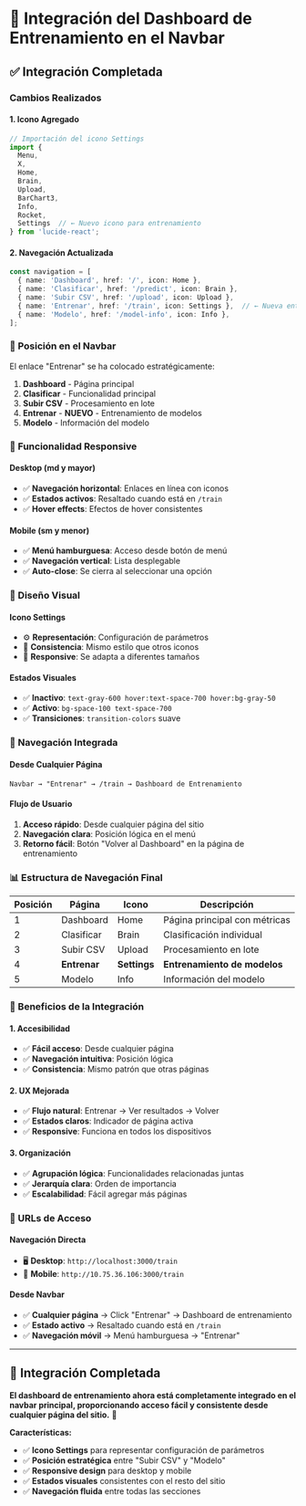 # 🧭 Integración del Dashboard de Entrenamiento en el Navbar

## ✅ **Integración Completada**

### **Cambios Realizados**

#### **1. Icono Agregado**
```typescript
// Importación del icono Settings
import { 
  Menu, 
  X, 
  Home, 
  Brain, 
  Upload, 
  BarChart3, 
  Info,
  Rocket,
  Settings  // ← Nuevo icono para entrenamiento
} from 'lucide-react';
```

#### **2. Navegación Actualizada**
```typescript
const navigation = [
  { name: 'Dashboard', href: '/', icon: Home },
  { name: 'Clasificar', href: '/predict', icon: Brain },
  { name: 'Subir CSV', href: '/upload', icon: Upload },
  { name: 'Entrenar', href: '/train', icon: Settings },  // ← Nueva entrada
  { name: 'Modelo', href: '/model-info', icon: Info },
];
```

### **🎯 Posición en el Navbar**

El enlace "Entrenar" se ha colocado estratégicamente:

1. **Dashboard** - Página principal
2. **Clasificar** - Funcionalidad principal
3. **Subir CSV** - Procesamiento en lote
4. **Entrenar** - **NUEVO** - Entrenamiento de modelos
5. **Modelo** - Información del modelo

### **📱 Funcionalidad Responsive**

#### **Desktop (md y mayor)**
- ✅ **Navegación horizontal**: Enlaces en línea con iconos
- ✅ **Estados activos**: Resaltado cuando está en `/train`
- ✅ **Hover effects**: Efectos de hover consistentes

#### **Mobile (sm y menor)**
- ✅ **Menú hamburguesa**: Acceso desde botón de menú
- ✅ **Navegación vertical**: Lista desplegable
- ✅ **Auto-close**: Se cierra al seleccionar una opción

### **🎨 Diseño Visual**

#### **Icono Settings**
- ⚙️ **Representación**: Configuración de parámetros
- 🎯 **Consistencia**: Mismo estilo que otros iconos
- 📱 **Responsive**: Se adapta a diferentes tamaños

#### **Estados Visuales**
- ✅ **Inactivo**: `text-gray-600 hover:text-space-700 hover:bg-gray-50`
- ✅ **Activo**: `bg-space-100 text-space-700`
- ✅ **Transiciones**: `transition-colors` suave

### **🔗 Navegación Integrada**

#### **Desde Cualquier Página**
```
Navbar → "Entrenar" → /train → Dashboard de Entrenamiento
```

#### **Flujo de Usuario**
1. **Acceso rápido**: Desde cualquier página del sitio
2. **Navegación clara**: Posición lógica en el menú
3. **Retorno fácil**: Botón "Volver al Dashboard" en la página de entrenamiento

### **📊 Estructura de Navegación Final**

| Posición | Página | Icono | Descripción |
|----------|--------|-------|-------------|
| 1 | Dashboard | Home | Página principal con métricas |
| 2 | Clasificar | Brain | Clasificación individual |
| 3 | Subir CSV | Upload | Procesamiento en lote |
| 4 | **Entrenar** | **Settings** | **Entrenamiento de modelos** |
| 5 | Modelo | Info | Información del modelo |

### **🚀 Beneficios de la Integración**

#### **1. Accesibilidad**
- ✅ **Fácil acceso**: Desde cualquier página
- ✅ **Navegación intuitiva**: Posición lógica
- ✅ **Consistencia**: Mismo patrón que otras páginas

#### **2. UX Mejorada**
- ✅ **Flujo natural**: Entrenar → Ver resultados → Volver
- ✅ **Estados claros**: Indicador de página activa
- ✅ **Responsive**: Funciona en todos los dispositivos

#### **3. Organización**
- ✅ **Agrupación lógica**: Funcionalidades relacionadas juntas
- ✅ **Jerarquía clara**: Orden de importancia
- ✅ **Escalabilidad**: Fácil agregar más páginas

### **🎯 URLs de Acceso**

#### **Navegación Directa**
- 🖥️ **Desktop**: `http://localhost:3000/train`
- 📱 **Mobile**: `http://10.75.36.106:3000/train`

#### **Desde Navbar**
- ✅ **Cualquier página** → Click "Entrenar" → Dashboard de entrenamiento
- ✅ **Estado activo** → Resaltado cuando está en `/train`
- ✅ **Navegación móvil** → Menú hamburguesa → "Entrenar"

---

## 🎉 **Integración Completada**

**El dashboard de entrenamiento ahora está completamente integrado en el navbar principal, proporcionando acceso fácil y consistente desde cualquier página del sitio.** 🚀

**Características:**
- ✅ **Icono Settings** para representar configuración de parámetros
- ✅ **Posición estratégica** entre "Subir CSV" y "Modelo"
- ✅ **Responsive design** para desktop y mobile
- ✅ **Estados visuales** consistentes con el resto del sitio
- ✅ **Navegación fluida** entre todas las secciones
